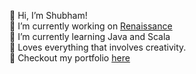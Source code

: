 👋 Hi, I’m Shubham! <br>🔭 I’m currently working on [Renaissance](https://github.com/kalviumcommunity/S59_Shubham_Capstone_Renaissance)<br>🌱 I’m currently learning Java and Scala<br>🤩 Loves everything that involves creativity. <br> 🤝 Checkout my portfolio [here](https://shubhammthakurr.netlify.app/)
